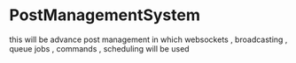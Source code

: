 # PostManagementSystem
this will be advance post management in which websockets , broadcasting , queue jobs , commands , scheduling will be used 
